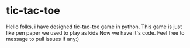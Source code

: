 # tic-tac-toe
Hello folks, i have designed tic-tac-toe game in python.
 This game is just like pen paper we used to play as kids
Now we have it's code. 
Feel free to message to pull issues if any:)
